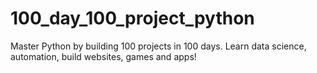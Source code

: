 # 100_day_100_project_python
Master Python by building 100 projects in 100 days. Learn data science, automation, build websites, games and apps!
